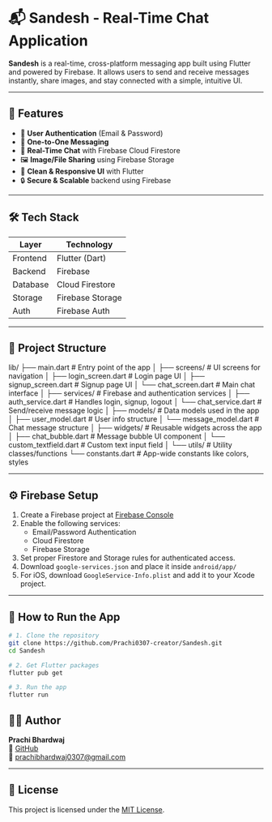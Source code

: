 # 📬 Sandesh - Real-Time Chat Application

**Sandesh** is a real-time, cross-platform messaging app built using Flutter and powered by Firebase. It allows users to send and receive messages instantly, share images, and stay connected with a simple, intuitive UI.

---

## 🚀 Features

- 🔐 **User Authentication** (Email & Password)
- 💬 **One-to-One Messaging**
- 🔁 **Real-Time Chat** with Firebase Cloud Firestore
- 🖼️ **Image/File Sharing** using Firebase Storage
- 🧠 **Clean & Responsive UI** with Flutter
- 🔒 **Secure & Scalable** backend using Firebase

---

## 🛠️ Tech Stack

| Layer       | Technology        |
|-------------|-------------------|
| Frontend    | Flutter (Dart)    |
| Backend     | Firebase          |
| Database    | Cloud Firestore   |
| Storage     | Firebase Storage  |
| Auth        | Firebase Auth     |

---

## 📂 Project Structure
lib/
├── main.dart                # Entry point of the app
│
├── screens/                # UI screens for navigation
│   ├── login_screen.dart         # Login page UI
│   ├── signup_screen.dart        # Signup page UI
│   └── chat_screen.dart          # Main chat interface
│
├── services/               # Firebase and authentication services
│   ├── auth_service.dart         # Handles login, signup, logout
│   └── chat_service.dart         # Send/receive message logic
│
├── models/                 # Data models used in the app
│   ├── user_model.dart           # User info structure
│   └── message_model.dart        # Chat message structure
│
├── widgets/                # Reusable widgets across the app
│   ├── chat_bubble.dart          # Message bubble UI component
│   └── custom_textfield.dart     # Custom text input field
│
└── utils/                  # Utility classes/functions
    └── constants.dart            # App-wide constants like colors, styles



---

## ⚙️ Firebase Setup

1. Create a Firebase project at [Firebase Console](https://console.firebase.google.com/)
2. Enable the following services:
   - Email/Password Authentication
   - Cloud Firestore
   - Firebase Storage
3. Set proper Firestore and Storage rules for authenticated access.
4. Download `google-services.json` and place it inside `android/app/`
5. For iOS, download `GoogleService-Info.plist` and add it to your Xcode project.

---

## 🧪 How to Run the App

```bash
# 1. Clone the repository
git clone https://github.com/Prachi0307-creator/Sandesh.git
cd Sandesh

# 2. Get Flutter packages
flutter pub get

# 3. Run the app
flutter run

```

## 🙋‍♀️ Author

**Prachi Bhardwaj**  
🔗 [GitHub](https://github.com/Prachi0307-creator)  
📧 prachibhardwaj0307@gmail.com

---

## 📄 License

This project is licensed under the [MIT License](LICENSE).

